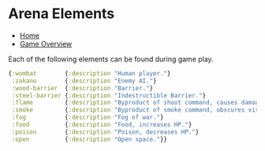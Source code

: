 # Arena Elements

- [Home](../home.md)
- [Game Overview](./home.md)

Each of the following elements can be found during game play.

```clj
{:wombat        {:description "Human player."}
 :zakano        {:description "Enemy AI."}
 :wood-barrier  {:description "Barrier."}
 :steel-barrier {:description "Indestructible Barrier."}
 :flame         {:description "Byproduct of shoot command, causes damage."}
 :smoke         {:description "Byproduct of smoke command, obscures visibility."}
 :fog           {:description "Fog of war."}
 :food          {:description "Food, increases HP."}
 :poison        {:description "Poison, decreases HP."}
 :open          {:description "Open space."}}
```
